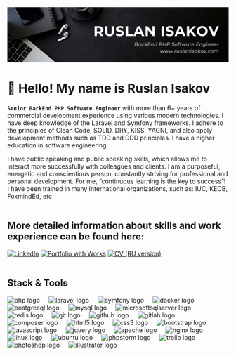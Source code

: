 <img src="./linkedin-banner.png">

# 👋 Hello! My name is Ruslan Isakov
<strong><code>Senior BackEnd PHP Software Engineer</code></strong> with more than 6+ years of commercial development experience using various modern technologies. I have deep knowledge of the Laravel and Symfony frameworks. I adhere to the principles of Clean Code, SOLID, DRY, KISS, YAGNI, and also apply development methods such as TDD and DDD principles. I have a higher education in software engineering. 

I have public speaking and public speaking skills, which allows me to interact more successfully with colleagues and clients. I am a purposeful, energetic and conscientious person, constantly striving for professional and personal development. For me, “continuous learning is the key to success”!<br>
I have been trained in many international organizations, such as: IUC, KECB, FoxmindEd, etc
<br><br>

## More detailed information about skills and work experience can be found here:
<a href="https://www.linkedin.com/in/ruslanisakovcom/" target="_blank"><img src="https://img.shields.io/badge/LinkedIn-blue?style=flat&logo=linkedin&link=https://www.linkedin.com/in/ruslanisakovcom/" alt="LinkedIn" height="25"/></a>
<a href="https://ruslanisakov.com/projects" target="_blank"><img src="https://img.shields.io/badge/Portfolio%20with%20Works-gray?style=flat&logo=symfony&logoColor=white&link=https://ruslanisakov.com/projects" alt="Portfolio with Works" height="25"/></a>
<a href="https://ruslanisakov.com/files/Ruslan_Isakov_CV_PHP_Laravel_Symfony_RU.pdf" target="_blank"><img src="https://img.shields.io/badge/CV%20(RU%20version)-ff0000?style=flat&logo=readdotcv&logoColor=white&link=https://ruslanisakov.com/files/Ruslan_Isakov_CV_PHP_Laravel_Symfony_RU.pdf" alt="CV (RU version)" height="25"/></a>
<br><br>


## Stack & Tools
<div align="left">
  <img src="https://cdn.simpleicons.org/php/777BB4" height="40" alt="php logo"/>
  <img width="12"/>
  <img src="https://cdn.simpleicons.org/laravel/FF2D20" height="40" alt="laravel logo"/>
  <img width="12"/>
  <img src="https://skillicons.dev/icons?i=symfony" height="40" alt="symfony logo"/>
  <img width="12"/>
  <img src="https://cdn.simpleicons.org/docker/2496ED" height="40" alt="docker logo"/>
  <img width="12"/>
  <img src="https://cdn.jsdelivr.net/gh/devicons/devicon/icons/postgresql/postgresql-original.svg" height="40" alt="postgresql logo"/>
  <img width="12"/>
  <img src="https://cdn.jsdelivr.net/gh/devicons/devicon/icons/mysql/mysql-original.svg" height="40" alt="mysql logo"/>
  <img width="12"/>
  <img src="https://cdn.jsdelivr.net/gh/devicons/devicon/icons/microsoftsqlserver/microsoftsqlserver-plain.svg" height="40" alt="microsoftsqlserver logo"/>
  <img width="12"/>
  <img src="https://cdn.jsdelivr.net/gh/devicons/devicon/icons/redis/redis-original-wordmark.svg" height="40" alt="redis logo"/>
  <img width="12"/>
  <img src="https://cdn.jsdelivr.net/gh/devicons/devicon/icons/git/git-original.svg" height="40" alt="git logo"/>
  <img width="12"/>
  <img src="https://skillicons.dev/icons?i=github" height="40" alt="github logo"/>
  <img width="12"/>
  <img src="https://cdn.jsdelivr.net/gh/devicons/devicon/icons/gitlab/gitlab-original.svg" height="40" alt="gitlab logo"/>
  <img width="12"/>
  <img src="https://cdn.jsdelivr.net/gh/devicons/devicon/icons/composer/composer-original.svg" height="40" alt="composer logo"/>
  <img width="12"/>
  <img src="https://cdn.jsdelivr.net/gh/devicons/devicon/icons/html5/html5-original.svg" height="40" alt="html5 logo"/>
  <img width="12"/>
  <img src="https://cdn.jsdelivr.net/gh/devicons/devicon/icons/css3/css3-original.svg" height="40" alt="css3 logo"/>
  <img width="12"/>
  <img src="https://cdn.jsdelivr.net/gh/devicons/devicon/icons/bootstrap/bootstrap-original.svg" height="40" alt="bootstrap logo"/>
  <img width="12"/>
  <img src="https://cdn.jsdelivr.net/gh/devicons/devicon/icons/javascript/javascript-original.svg" height="40" alt="javascript logo"/>
  <img width="12"/>
  <img src="https://cdn.jsdelivr.net/gh/devicons/devicon/icons/jquery/jquery-original.svg" height="40" alt="jquery logo"/>
  <img width="12"/>
  <img src="https://cdn.jsdelivr.net/gh/devicons/devicon/icons/apache/apache-original.svg" height="40" alt="apache logo"/>
  <img width="12"/>
  <img src="https://cdn.simpleicons.org/nginx/009639" height="40" alt="nginx logo"/>
  <img width="12"/>
  <img src="https://cdn.jsdelivr.net/gh/devicons/devicon/icons/linux/linux-original.svg" height="40" alt="linux logo"/>
  <img width="12"/>
  <img src="https://cdn.simpleicons.org/ubuntu/E95420" height="40" alt="ubuntu logo"/>
  <img width="12"/>
  <img src="https://cdn.jsdelivr.net/gh/devicons/devicon/icons/phpstorm/phpstorm-original.svg" height="40" alt="phpstorm logo"/>
  <img width="12"/>
  <img src="https://cdn.jsdelivr.net/gh/devicons/devicon/icons/trello/trello-plain.svg" height="40" alt="trello logo"/>
  <img width="12"/>
  <img src="https://cdn.simpleicons.org/adobephotoshop/31A8FF" height="40" alt="photoshop logo"/>
  <img width="12"/>
  <img src="https://cdn.simpleicons.org/adobeillustrator/FF9A00" height="40" alt="illustrator logo"/>
</div>
